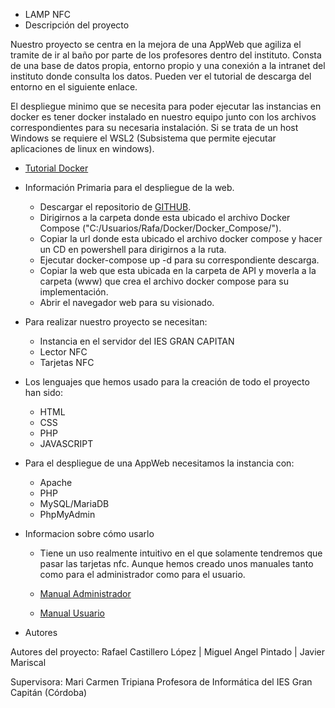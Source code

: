 
- LAMP NFC
- Descripción del proyecto

Nuestro proyecto se centra en la mejora de una AppWeb que agiliza el tramite de ir al baño por parte de los profesores dentro del instituto. Consta de una base de datos propia, entorno propio y una conexión a la intranet del instituto donde consulta los datos.
Pueden ver el tutorial de descarga del entorno en el siguiente enlace.

El despliegue minimo que se necesita para poder ejecutar las instancias en docker es tener docker instalado en nuestro equipo junto con los archivos correspondientes para su necesaria instalación. Si se trata de un host Windows se requiere el WSL2 (Subsistema que permite ejecutar aplicaciones de linux en windows).

- [Tutorial Docker](https://github.com/iesgrancapitan-proyectos/202223ASIR-diciembre-PuntoInfo_TarjNFCAlum-Castillero-Pintado-Mariscal/wiki/7.-Tutorial-Docker)

- Información Primaria para el despliegue de la web.
    - Descargar el repositorio de [GITHUB](https://github.com/iesgrancapitan-proyectos/202223ASIR-diciembre-PuntoInfo_TarjNFCAlum-Castillero-Pintado-Mariscal).
    - Dirigirnos a la carpeta donde esta ubicado el archivo Docker Compose ("C:/Usuarios/Rafa/Docker/Docker_Compose/").
    - Copiar la url donde esta ubicado el archivo docker compose y hacer un CD en powershell para dirigirnos a la ruta.
    - Ejecutar docker-compose up -d para su correspondiente descarga.
    - Copiar la web que esta ubicada en la carpeta de API y moverla a la carpeta (www) que crea el archivo docker compose para su implementación.
    - Abrir el navegador web para su visionado.

- Para realizar nuestro proyecto se necesitan:

    - Instancia en el servidor del IES GRAN CAPITAN
    - Lector NFC
    - Tarjetas NFC

- Los lenguajes que hemos usado para la creación de todo el proyecto han sido:

    - HTML
    - CSS
    - PHP
    - JAVASCRIPT

- Para el despliegue de una AppWeb necesitamos la instancia con:

   - Apache
   - PHP
   - MySQL/MariaDB
   - PhpMyAdmin

- Informacion sobre cómo usarlo

  - Tiene un uso realmente intuitivo en el que solamente tendremos que pasar las tarjetas nfc. Aunque hemos creado unos manuales tanto como para el administrador       como para el usuario.

  - [Manual Administrador](https://github.com/iesgrancapitan-proyectos/202223ASIR-diciembre-PuntoInfo_TarjNFCAlum-Castillero-Pintado-Mariscal/wiki/9.1-Manual-administrador)
  - [Manual Usuario](https://github.com/iesgrancapitan-proyectos/202223ASIR-diciembre-PuntoInfo_TarjNFCAlum-Castillero-Pintado-Mariscal/wiki/9.2-Manual-Usuario)


- Autores

Autores del proyecto: Rafael Castillero López | Miguel Angel Pintado | Javier Mariscal

Supervisora: Mari Carmen Tripiana Profesora de Informática del IES Gran Capitán (Córdoba)

